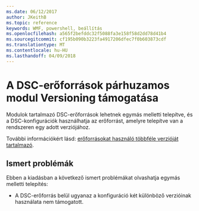 ```yaml
---
ms.date: 06/12/2017
author: JKeithB
ms.topic: reference
keywords: WMF, powershell, beállítás
ms.openlocfilehash: a565f2befddc32f5088fa3e158f58d2dd78d41b4
ms.sourcegitcommit: cf195b090b3223fa4917206dfec7f0b603873cdf
ms.translationtype: MT
ms.contentlocale: hu-HU
ms.lasthandoff: 04/09/2018
---
```

# <a name="side-by-side-module-versioning-support-for-dsc-resources"></a>A DSC-erőforrások párhuzamos modul Versioning támogatása

Modulok tartalmazó DSC-erőforrások lehetnek egymás melletti telepítve, és a DSC-konfigurációk használhatja az erőforrást, amelyre telepítve van a rendszeren egy adott verziójához.

További információkért lásd: [erőforrásokat használó többféle verzióját tartalmazó](https://msdn.microsoft.com/powershell/dsc/sxsresource).

## <a name="known-issues"></a>Ismert problémák

Ebben a kiadásban a következő ismert problémákat olvashatja egymás melletti telepítés:

-   A DSC-erőforrás belül ugyanaz a konfiguráció két különböző verzióinak használata nem támogatott.